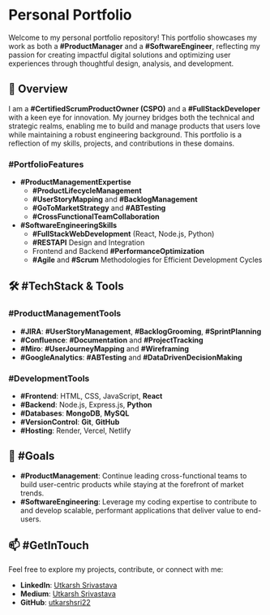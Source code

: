 # Personal Portfolio

Welcome to my personal portfolio repository! This portfolio showcases my work as both a **#ProductManager** and a **#SoftwareEngineer**, reflecting my passion for creating impactful digital solutions and optimizing user experiences through thoughtful design, analysis, and development.

## 🚀 Overview

I am a **#CertifiedScrumProductOwner (CSPO)** and a **#FullStackDeveloper** with a keen eye for innovation. My journey bridges both the technical and strategic realms, enabling me to build and manage products that users love while maintaining a robust engineering background. This portfolio is a reflection of my skills, projects, and contributions in these domains.

### **#PortfolioFeatures**
- **#ProductManagementExpertise**
  - **#ProductLifecycleManagement**
  - **#UserStoryMapping** and **#BacklogManagement**
  - **#GoToMarketStrategy** and **#ABTesting**
  - **#CrossFunctionalTeamCollaboration**
- **#SoftwareEngineeringSkills**
  - **#FullStackWebDevelopment** (React, Node.js, Python)
  - **#RESTAPI** Design and Integration
  - Frontend and Backend **#PerformanceOptimization**
  - **#Agile** and **#Scrum** Methodologies for Efficient Development Cycles


## 🛠️ **#TechStack & Tools**

### **#ProductManagementTools**
- **#JIRA**: **#UserStoryManagement**, **#BacklogGrooming**, **#SprintPlanning**
- **#Confluence**: **#Documentation** and **#ProjectTracking**
- **#Miro**: **#UserJourneyMapping** and **#Wireframing**
- **#GoogleAnalytics**: **#ABTesting** and **#DataDrivenDecisionMaking**

### **#DevelopmentTools**
- **#Frontend**: HTML, CSS, JavaScript, **React**
- **#Backend**: Node.js, Express.js, **Python**
- **#Databases**: **MongoDB**, **MySQL**
- **#VersionControl**: **Git**, **GitHub**
- **#Hosting**: Render, Vercel, Netlify

## 🎯 **#Goals**
- **#ProductManagement**: Continue leading cross-functional teams to build user-centric products while staying at the forefront of market trends.
- **#SoftwareEngineering**: Leverage my coding expertise to contribute to and develop scalable, performant applications that deliver value to end-users.


## 📫 **#GetInTouch**

Feel free to explore my projects, contribute, or connect with me:

- **LinkedIn**: [Utkarsh Srivastava](https://www.linkedin.com/in/utkarshsri)
- **Medium**: [Utkarsh Srivastava](https://medium.com/@utkarsh.srivastava)
- **GitHub**: [utkarshsri22](https://github.com/utkarshsri22)

